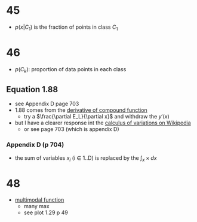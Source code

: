 # 45
* $p(x|C_1)$ is the fraction of points in class $C_1$
# 46
* $p(C_k)$: proportion of data points in each class
## Equation 1.88
* see Appendix D page 703
* 1.88 comes from the [derivative of compound function](https://www.cuemath.com/calculus/derivatives-of-composite-functions/)
  * try a $\frac{\partial E_L}{\partial x}$ and withdraw the $y'(x)$
* but I have a clearer response int the [calculus of variations on Wikipedia](https://en.wikipedia.org/wiki/Calculus_of_variations)
  * or see page 703 (which is appendix D)
### Appendix D (p 704)
* the sum of variables $x_i$ (i $\in$ 1..D) is replaced by the $\int_x\times dx$
# 48 
* [multimodal function](https://en.wikipedia.org/wiki/Multimodal_distribution)
  * many max
  * see plot 1.29 p 49